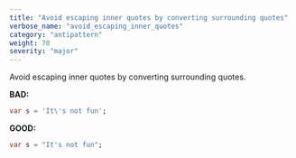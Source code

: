 ```yaml
---
title: "Avoid escaping inner quotes by converting surrounding quotes"
verbose_name: "avoid_escaping_inner_quotes"
category: "antipattern"
weight: 70
severity: "major"
---
```

Avoid escaping inner quotes by converting surrounding quotes.

**BAD:**
```dart
var s = 'It\'s not fun';
```

**GOOD:**
```dart
var s = "It's not fun";
```


